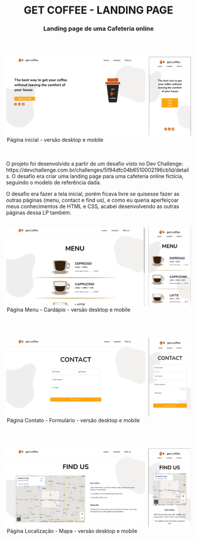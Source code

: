 <h1 align="center">GET COFFEE - LANDING PAGE</h1>
<h3 align="center">Landing page de uma Cafeteria online</h3>
<br>
<br>
<br>
<img alt="getcoffee-home" src="./design/getcoffee-1.png">
<legend>Página inicial - versão desktop e mobile</legend>
<br>
<br>
<p>O projeto foi desenvolvido a partir de um desafio visto no Dev Challenge: https://devchallenge.com.br/challenges/5f94dfc04b6510002196cb1d/details. O desafio era criar uma landing page para uma cafeteria online fictícia, seguindo o modelo de referência dada.</p>
<p>O desafio era fazer a tela inicial, porém ficava livre se quisesse fazer as outras páginas (menu, contact e find us), e como eu queria aperfeiçoar meus conhecimentos de HTML e CSS, acabei desenvolvendo as outras páginas dessa LP também.</p>
<br>
<img alt="getcoffee-menu" src="./design/getcoffee-2.png">
 <legend>Página Menu - Cardápio - versão desktop e mobile</legend>
<br>
<br>
<br>
<br>
<img alt="getcoffee-contact" src="./design/getcoffee-3.png">
  <legend>Página Contato - Formulário - versão desktop e mobile</legend>
<br>
<br>
<br>
<br>
<img alt="getcoffee-contact" src="./design/getcoffee-4.png">
  <legend>Página Localização - Mapa - versão desktop e mobile</legend>
<br>
<br>
<br>
<br>
